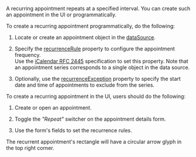 A recurring appointment repeats at a specified interval. You can create such an appointment in the UI or programmatically.

To create a recurring appointment programmatically, do the following:

1. Locate or create an appointment object in the [dataSource](/Documentation/ApiReference/UI_Components/dxScheduler/Configuration/#dataSource). 

2. Specify the [recurrenceRule](/Documentation/ApiReference/Common/Object_Structures/dxSchedulerAppointment/#recurrenceRule) property to configure the appointment frequency.         
Use the <a href="http://tools.ietf.org/html/rfc2445#section-4.3.10" target="_blank">iCalendar RFC 2445</a> specification to set this property. Note that an appointment series corresponds to a single object in the data source.

1. Optionally, use the [recurrenceException](/Documentation/ApiReference/Common/Object_Structures/dxSchedulerAppointment/#recurrenceException) property to specify the start date and time of appointments to exclude from the series.

To create a recurring appointment in the UI, users should do the following:

1. Create or open an appointment.

2. Toggle the *"Repeat"* switcher on the appointment details form.

3. Use the form's fields to set the recurrence rules.

The recurrent appointment's rectangle will have a circular arrow glyph in the top right corner.

